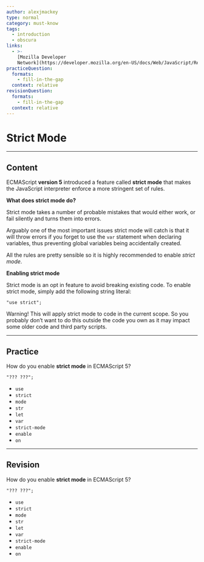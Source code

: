 ```yaml
---
author: alexjmackey
type: normal
category: must-know
tags:
  - introduction
  - obscura
links:
  - >-
    [Mozilla Developer
    Network](https://developer.mozilla.org/en-US/docs/Web/JavaScript/Reference/Strict_mode){website}
practiceQuestion:
  formats:
    - fill-in-the-gap
  context: relative
revisionQuestion:
  formats:
    - fill-in-the-gap
  context: relative
---
```


# Strict Mode


---

## Content

ECMAScript **version 5** introduced a feature called **strict mode** that makes the JavaScript interpreter enforce a more stringent set of rules.

**What does strict mode do?**

Strict mode takes a number of probable mistakes that would either work, or fail silently and turns them into errors.

Arguably one of the most important issues strict mode will catch is that it will throw errors if you forget to use the `var` statement when declaring variables, thus preventing global variables being accidentally created.

All the rules are pretty sensible so it is highly recommended to enable *strict mode*.

**Enabling strict mode**

Strict mode is an opt in feature to avoid breaking existing code.
To enable strict mode, simply add the following string literal:

```plain-text
"use strict";
```

Warning! This will apply strict mode to code in the current scope. So you probably don’t want to do this outside the code you own as it may impact some older code and third party scripts.


---

## Practice

How do you enable **strict mode** in ECMAScript 5?

```plain-text
"??? ???";
```

- `use`
- `strict`
- `mode`
- `str`
- `let`
- `var`
- `strict-mode`
- `enable`
- `on`


---

## Revision

How do you enable **strict mode** in ECMAScript 5?

```plain-text
"??? ???";
```

- `use`
- `strict`
- `mode`
- `str`
- `let`
- `var`
- `strict-mode`
- `enable`
- `on`
 

